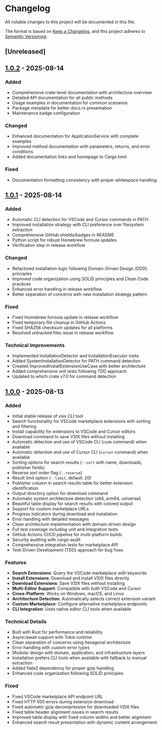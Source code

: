# Changelog

All notable changes to this project will be documented in this file.

The format is based on [Keep a Changelog](https://keepachangelog.com/en/1.1.0/),
and this project adheres to [Semantic Versioning](https://semver.org/spec/v2.0.0.html).

## [Unreleased]

## [1.0.2] - 2025-08-14

### Added
- Comprehensive crate-level documentation with architecture overview
- Detailed API documentation for all public methods
- Usage examples in documentation for common scenarios
- Package metadata for better docs.rs presentation
- Maintenance badge configuration

### Changed
- Enhanced documentation for ApplicationService with complete examples
- Improved method documentation with parameters, returns, and error conditions
- Added documentation links and homepage to Cargo.toml

### Fixed
- Documentation formatting consistency with proper whitespace handling

## [1.0.1] - 2025-08-14

### Added
- Automatic CLI detection for VSCode and Cursor commands in PATH
- Improved installation strategy with CLI preference over filesystem extraction
- Comprehensive GitHub shields/badges in README
- Python script for robust Homebrew formula updates
- Verification step in release workflow

### Changed
- Refactored installation logic following Domain-Driven Design (DDD) principles
- Improved code organization using SOLID principles and Clean Code practices
- Enhanced error handling in release workflow
- Better separation of concerns with new installation strategy pattern

### Fixed
- Fixed Homebrew formula update in release workflow
- Fixed temporary file cleanup in GitHub Actions
- Fixed SHA256 checksum updates for all platforms
- Resolved untracked files issue in release workflow

### Technical Improvements
- Implemented InstallationDetector and InstallationExecutor traits
- Added SystemInstallationDetector for PATH command detection
- Created ImprovedInstallExtensionUseCase with better architecture
- Added comprehensive unit tests following TDD approach
- Updated to which crate v7.0 for command detection

## [1.0.0] - 2025-08-13

### Added
- Initial stable release of vsix CLI tool
- Search functionality for VSCode marketplace extensions with sorting and filtering
- Install capability for extensions to VSCode and Cursor editors
- Download command to save VSIX files without installing
- Automatic detection and use of VSCode CLI (`code` command) when available
- Automatic detection and use of Cursor CLI (`cursor` command) when available
- Sorting options for search results (`--sort` with name, downloads, publisher fields)
- Reverse sort order flag (`--reverse`)
- Result limit option (`--limit`, default: 20)
- Publisher column in search results table for better extension identification
- Output directory option for download command
- Automatic system architecture detection (x64, arm64, universal)
- Beautiful table display for search results with colored output
- Support for custom marketplace URLs
- Progress indicators during download and installation
- Error handling with detailed messages
- Clean architecture implementation with domain-driven design
- Full test coverage including unit and integration tests
- GitHub Actions CI/CD pipeline for multi-platform builds
- Security auditing with cargo-audit
- Comprehensive integration tests for marketplace API
- Test-Driven Development (TDD) approach for bug fixes

### Features
- **Search Extensions**: Query the VSCode marketplace with keywords
- **Install Extensions**: Download and install VSIX files directly
- **Download Extensions**: Save VSIX files without installing
- **Multi-Editor Support**: Compatible with both VSCode and Cursor
- **Cross-Platform**: Works on Windows, macOS, and Linux
- **Architecture Detection**: Automatically selects correct extension variant
- **Custom Marketplace**: Configure alternative marketplace endpoints
- **CLI Integration**: Uses native editor CLI tools when available

### Technical Details
- Built with Rust for performance and reliability
- Async/await support with Tokio runtime
- Clean separation of concerns using hexagonal architecture
- Error handling with custom error types
- Modular design with domain, application, and infrastructure layers
- Installation prefers CLI tools when available with fallback to manual extraction
- Added flate2 dependency for proper gzip handling
- Enhanced code organization following SOLID principles

### Fixed
- Fixed VSCode marketplace API endpoint URL
- Fixed HTTP 500 errors during extension download
- Fixed automatic gzip decompression for downloaded VSIX files
- Fixed table header alignment issues in search results
- Improved table display with fixed column widths and better alignment
- Enhanced search result presentation with dynamic content arrangement

[1.0.2]: https://github.com/beeltec/vsix/releases/tag/v1.0.2
[1.0.1]: https://github.com/beeltec/vsix/releases/tag/v1.0.1
[1.0.0]: https://github.com/beeltec/vsix/releases/tag/v1.0.0

